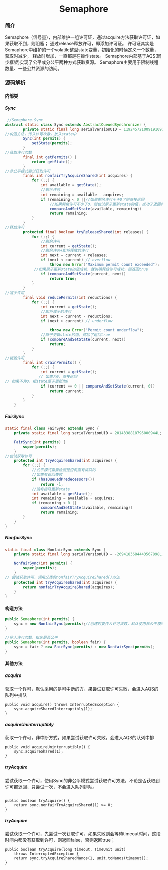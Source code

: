 

# <center>Semaphore </center>

### 简介

Semaphore（信号量），内部维护一组许可证，通过acquire方法获取许可证，如果获取不到，则阻塞；
通过release释放许可，即添加许可证。
许可证其实是Semaphore中维护的一个volatile整型state变量，初始化的时候定义一个数量，获取时减少，
释放时增加，一直都是在操作state。
Semaphore内部基于AQS(同步框架)实现了公平或分公平两种方式获取资源。
Semaphore主要用于限制线程数量、一些公共资源的访问。

### 源码解析

#### 内部类

##### Sync

```java
 //Semaphore.Sync
abstract static class Sync extends AbstractQueuedSynchronizer {
        private static final long serialVersionUID = 1192457210091910933L;
//构造方法，传入许可次数，放入state中
        Sync(int permits) {
            setState(permits);
        }
//获取许可次数
        final int getPermits() {
            return getState();
        }
//非公平模式尝试获取许可
        final int nonfairTryAcquireShared(int acquires) {
            for (;;) {
                int available = getState();
                //剩余许可
                int remaining = available - acquires;
                if (remaining < 0 ||//如果剩余许可小于0了则直接返回
                    //如果剩余许可不小于0，则尝试原子更新state的值，成功了返回剩余许可
                    compareAndSetState(available, remaining))
                    return remaining;
            }
        }
//释放许可
        protected final boolean tryReleaseShared(int releases) {
            for (;;) {
                //剩余许可
                int current = getState();
                //剩余许壳+即将释放的许可
                int next = current + releases;
                if (next < current) // overflow
                    throw new Error("Maximum permit count exceeded");
             //如果原子更新state的值成功，就说明释放许可成功，则返回true
                if (compareAndSetState(current, next))
                    return true;
            }
        }
//减少许可
        final void reducePermits(int reductions) {
            for (;;) {
                int current = getState();
                //即将减少的许可
                int next = current - reductions;
                if (next > current) // underflow
                    
                    throw new Error("Permit count underflow");
                //原子更新state的值，成功了返回true
                if (compareAndSetState(current, next))
                    return;
            }
        }
//销毁许可
        final int drainPermits() {
            for (;;) {
                int current = getState();
               // 如果为0，直接返回 
// 如果不为0，把state原子更新为0
                if (current == 0 || compareAndSetState(current, 0))
                    return current;
            }
        }
    }
```

##### FairSync

```java
static final class FairSync extends Sync {
    private static final long serialVersionUID = 2014338818796000944L;

    FairSync(int permits) {
        super(permits);
    }
//尝试获取许可
    protected int tryAcquireShared(int acquires) {
        for (;;) {
            //公平模式需要检测是否前面有排队的
            //如果有返回失败
            if (hasQueuedPredecessors())
                return -1;
            //没有排队更新state
            int available = getState();
            int remaining = available - acquires;
            if (remaining < 0 ||
                compareAndSetState(available, remaining))
                return remaining;
        }
    }
}
```

##### NonfairSync

```java
static final class NonfairSync extends Sync {
    private static final long serialVersionUID = -2694183684443567898L;

    NonfairSync(int permits) {
        super(permits);
    }
// 尝试获取许可，调用父类的nonfairTryAcquireShared()方法
    protected int tryAcquireShared(int acquires) {
        return nonfairTryAcquireShared(acquires);
    }
}
```

#### 构造方法

```java
public Semaphore(int permits) {
    sync = new NonfairSync(permits);//创建时要传入许可次数，默认使用非公平模式
}

//传入许可次数，指定是否公平
public Semaphore(int permits, boolean fair) {
    sync = fair ? new FairSync(permits) : new NonfairSync(permits);
}
```

#### 其他方法

##### acquire

获取一个许可，默认采用的是可中断的方，果尝试获取许可失败，会进入AQS的队列中排队 

```
public void acquire() throws InterruptedException {
    sync.acquireSharedInterruptibly(1);
}
```

##### acquireUninterruptibly

获取一个许可，非中断方式，如果尝试获取许可失败，会进入AQS的队列中排 

```
public void acquireUninterruptibly() {
    sync.acquireShared(1);
}
```

##### tryAcquire

尝试获取一个许可，使用Sync的非公平模式尝试获取许可方法，不论是否获取到许可都返回，只尝试一次，不会进入队列排队。 

```

public boolean tryAcquire() {
    return sync.nonfairTryAcquireShared(1) >= 0;
}
```

##### tryAcquire

尝试获取一个许可，先尝试一次获取许可，如果失败则会等待timeout时间，这段时间内都没有获取到许可，则返回false，否则返回true； 

```
public boolean tryAcquire(long timeout, TimeUnit unit)
    throws InterruptedException {
    return sync.tryAcquireSharedNanos(1, unit.toNanos(timeout));
}
```